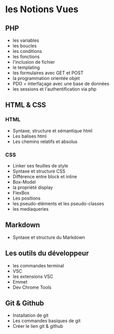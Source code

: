 # les Notions Vues

## PHP
- les variables
- les boucles 
- les conditions
- les fonctions
- l'inclusion de fichier
- le templating
- les formulaires avec GET et POST
- la programmation orientée objet
- PDO = interfaçage avec une base de données
- les sessions et l'authentification via php

## HTML & CSS

### HTML
- Syntaxe, structure et sémantique html
- Les balises html
- Les chemins relatifs et absolus

### CSS

- Linker ses feuilles de style
- Syntaxe et structure CSS
- Différence entre block et inline
- Box-Model
- la propriété display
- FlexBox
- Les positions
- les pseudo-éléments et les pseudo-classes
- les mediaqueries

## Markdown

- Syntaxe et structure du Markdown

## Les outils du développeur

- les commandes terminal
- VSC
- les extensions VSC
- Emmet
- Dev Chrome Tools

## Git & Github

- Installation de git
- Les commandes basiques de git
- Créer le lien git & github
